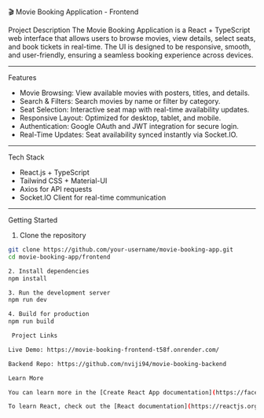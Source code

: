 🎬 Movie Booking Application - Frontend

Project Description
The Movie Booking Application is a React + TypeScript web interface that allows users to browse movies, view details, select seats, and book tickets in real-time. The UI is designed to be responsive, smooth, and user-friendly, ensuring a seamless booking experience across devices.

---

 Features
-  Movie Browsing: View available movies with posters, titles, and details.
-  Search & Filters: Search movies by name or filter by category.
-  Seat Selection: Interactive seat map with real-time availability updates.
-  Responsive Layout: Optimized for desktop, tablet, and mobile.
-  Authentication: Google OAuth and JWT integration for secure login.
-  Real-Time Updates: Seat availability synced instantly via Socket.IO.

---

Tech Stack
- React.js + TypeScript
- Tailwind CSS + Material-UI
- Axios for API requests
- Socket.IO Client for real-time communication


---

Getting Started
1. Clone the repository
```bash
git clone https://github.com/your-username/movie-booking-app.git
cd movie-booking-app/frontend

2. Install dependencies
npm install

3. Run the development server
npm run dev

4. Build for production
npm run build

 Project Links

Live Demo: https://movie-booking-frontend-t58f.onrender.com/

Backend Repo: https://github.com/nviji94/movie-booking-backend

Learn More

You can learn more in the [Create React App documentation](https://facebook.github.io/create-react-app/docs/getting-started).

To learn React, check out the [React documentation](https://reactjs.org/).
